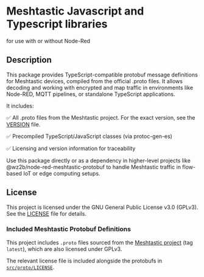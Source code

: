 # Meshtastic Javascript and Typescript libraries
for use with or without Node-Red

## Description

This package provides TypeScript-compatible protobuf message definitions for Meshtastic devices, compiled from the
official .proto files. It allows decoding and working with encrypted and map traffic in environments like Node-RED, MQTT
pipelines, or standalone TypeScript applications.

It includes:

✅ All .proto files from the Meshtastic project.  For the exact version,
see the [VERSION](./packages/@wz2b/meshtastic-protobuf-core/VERSION) file.

✅ Precompiled TypeScript/JavaScript classes (via protoc-gen-es)

✅ Licensing and version information for traceability

Use this package directly or as a dependency in higher-level projects like @wz2b/node-red-meshtastic-protobuf to handle
Meshtastic traffic in flow-based IoT or edge computing setups.

## License

This project is licensed under the GNU General Public License v3.0 (GPLv3).  
See the [LICENSE](./LICENSE) file for details.

### Included Meshtastic Protobuf Definitions

This project includes `.proto` files sourced from the [Meshtastic project](https://github.com/meshtastic/protobufs) (tag
`latest`), which are also licensed under GPLv3.

The relevant license file is included alongside the protobufs in [
`src/proto/LICENSE`](./packages/@wz2b/meshtastic-protobuf-core/src/proto/LICENSE).
